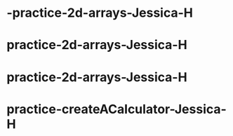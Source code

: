 # -practice-2d-arrays-Jessica-H
# practice-2d-arrays-Jessica-H
# practice-2d-arrays-Jessica-H
# practice-createACalculator-Jessica-H
